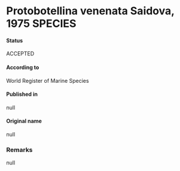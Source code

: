 Protobotellina venenata Saidova, 1975 SPECIES
=======

#### Status
ACCEPTED

#### According to
World Register of Marine Species

#### Published in
null

#### Original name
null

### Remarks
null